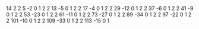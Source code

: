 14
2 2  5 -2 0 1
2 2  13 -5 0 1
2 2  17 -4 0 1
2 2  29 -12 0 1
2 2  37 -6 0 1
2 2  41 -9 0 1
2 2  53 -23 0 1
2 2  61 -11 0 1
2 2  73 -27 0 1
2 2  89 -34 0 1
2 2  97 -22 0 1
2 2  101 -10 0 1
2 2  109 -33 0 1
2 2  113 -15 0 1
